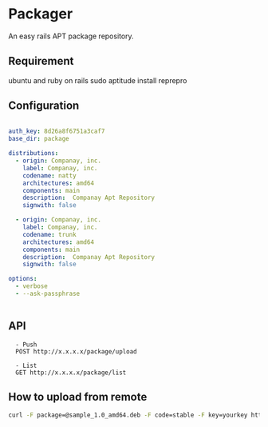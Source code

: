 # Packager

An easy rails APT package repository.

## Requirement
  ubuntu and ruby on rails
  sudo aptitude install reprepro
  
## Configuration
```yaml
  
auth_key: 8d26a8f6751a3caf7
base_dir: package

distributions:
  - origin: Companay, inc.
    label: Companay, inc.
    codename: natty
    architectures: amd64
    components: main
    description:  Companay Apt Repository
    signwith: false

  - origin: Companay, inc.
    label: Companay, inc.
    codename: trunk
    architectures: amd64
    components: main
    description:  Companay Apt Repository
    signwith: false

options:
  - verbose
  - --ask-passphrase
  
```

## API
```
  - Push
  POST http://x.x.x.x/package/upload
  
  - List
  GET http://x.x.x.x/package/list
```

## How to upload from remote

```bash
curl -F package=@sample_1.0_amd64.deb -F code=stable -F key=yourkey http://x.x.x.x/package/upload

```